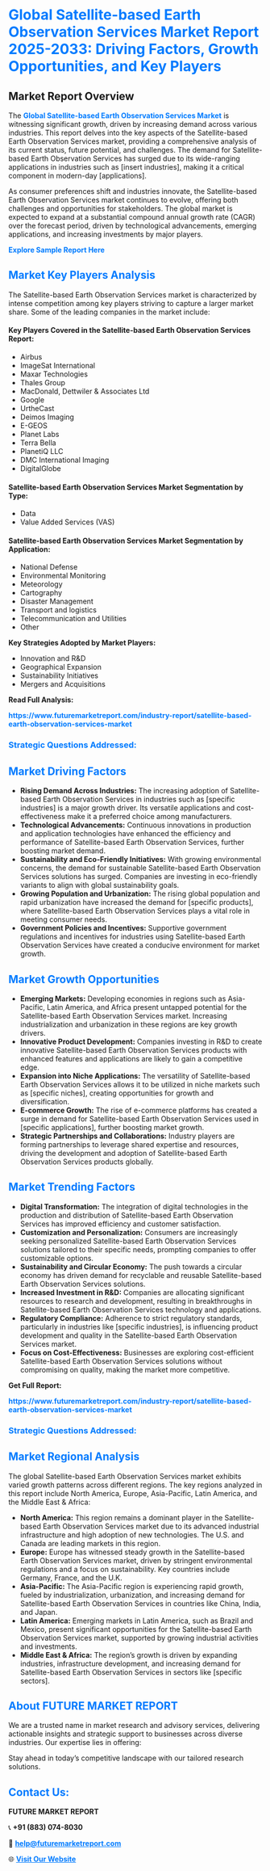 <h1 style="color: #007BFF;">Global Satellite-based Earth Observation Services Market Report 2025-2033: Driving Factors, Growth Opportunities, and Key Players</h1>

<section id="overview">
<h2>Market Report Overview</h2>
<p>The <a href="https://www.futuremarketreport.com/industry-report/satellite-based-earth-observation-services-market" style="color: #007BFF; text-decoration: none;"><strong>Global Satellite-based Earth Observation Services Market</strong></a> is witnessing significant growth, driven by increasing demand across various industries. This report delves into the key aspects of the Satellite-based Earth Observation Services market, providing a comprehensive analysis of its current status, future potential, and challenges. The demand for Satellite-based Earth Observation Services has surged due to its wide-ranging applications in industries such as [insert industries], making it a critical component in modern-day [applications].</p>
<p>As consumer preferences shift and industries innovate, the Satellite-based Earth Observation Services market continues to evolve, offering both challenges and opportunities for stakeholders. The global market is expected to expand at a substantial compound annual growth rate (CAGR) over the forecast period, driven by technological advancements, emerging applications, and increasing investments by major players.</p>
</section>

<section id="overview">
<p><a href="https://www.futuremarketreport.com/request-sample/reportId=51714" style="color: #007BFF; text-decoration: none;"><strong>Explore Sample Report Here</strong></a></p>
</section>

<section id="key-players">
<h2 style="color: #007BFF;">Market Key Players Analysis</h2>
<p>The Satellite-based Earth Observation Services market is characterized by intense competition among key players striving to capture a larger market share. Some of the leading companies in the market include:</p>
<h4>Key Players Covered in the Satellite-based Earth Observation Services Report:</h4>
<ul><li>Airbus</li><li>ImageSat International</li><li>Maxar Technologies</li><li>Thales Group</li><li>MacDonald, Dettwiler &amp; Associates Ltd</li><li>Google</li><li>UrtheCast</li><li>Deimos Imaging</li><li>E-GEOS</li><li>Planet Labs</li><li>Terra Bella</li><li>PlanetiQ LLC</li><li>DMC International Imaging</li><li>DigitalGlobe</li></ul>
<h4>Satellite-based Earth Observation Services Market Segmentation by Type:</h4>
<ul><li>Data</li><li>Value Added Services (VAS)</li></ul>

<h4>Satellite-based Earth Observation Services Market Segmentation by Application:</h4>
<ul><li>National Defense</li><li>Environmental Monitoring</li><li>Meteorology</li><li>Cartography</li><li>Disaster Management</li><li>Transport and logistics</li><li>Telecommunication and Utilities</li><li>Other</li></ul>
<p><strong>Key Strategies Adopted by Market Players:</strong></p>
<ul>
<li>Innovation and R&D</li>
<li>Geographical Expansion</li>
<li>Sustainability Initiatives</li>
<li>Mergers and Acquisitions</li>
</ul>
</section>

<section>
<p><strong>Read Full Analysis: </strong></p><a href="https://www.futuremarketreport.com/industry-report/satellite-based-earth-observation-services-market" style="color: #007BFF; text-decoration: none;"><strong>https://www.futuremarketreport.com/industry-report/satellite-based-earth-observation-services-market</strong></a>
<h3 style="color: #007BFF;">Strategic Questions Addressed:</h3>
</section>

<section id="driving-factors">
<h2 style="color: #007BFF;">Market Driving Factors</h2>
<ul>
<li><strong>Rising Demand Across Industries:</strong> The increasing adoption of Satellite-based Earth Observation Services in industries such as [specific industries] is a major growth driver. Its versatile applications and cost-effectiveness make it a preferred choice among manufacturers.</li>
<li><strong>Technological Advancements:</strong> Continuous innovations in production and application technologies have enhanced the efficiency and performance of Satellite-based Earth Observation Services, further boosting market demand.</li>
<li><strong>Sustainability and Eco-Friendly Initiatives:</strong> With growing environmental concerns, the demand for sustainable Satellite-based Earth Observation Services solutions has surged. Companies are investing in eco-friendly variants to align with global sustainability goals.</li>
<li><strong>Growing Population and Urbanization:</strong> The rising global population and rapid urbanization have increased the demand for [specific products], where Satellite-based Earth Observation Services plays a vital role in meeting consumer needs.</li>
<li><strong>Government Policies and Incentives:</strong> Supportive government regulations and incentives for industries using Satellite-based Earth Observation Services have created a conducive environment for market growth.</li>
</ul>
</section>

<section id="growth-opportunities">
<h2 style="color: #007BFF;">Market Growth Opportunities</h2>
<ul>
<li><strong>Emerging Markets:</strong> Developing economies in regions such as Asia-Pacific, Latin America, and Africa present untapped potential for the Satellite-based Earth Observation Services market. Increasing industrialization and urbanization in these regions are key growth drivers.</li>
<li><strong>Innovative Product Development:</strong> Companies investing in R&D to create innovative Satellite-based Earth Observation Services products with enhanced features and applications are likely to gain a competitive edge.</li>
<li><strong>Expansion into Niche Applications:</strong> The versatility of Satellite-based Earth Observation Services allows it to be utilized in niche markets such as [specific niches], creating opportunities for growth and diversification.</li>
<li><strong>E-commerce Growth:</strong> The rise of e-commerce platforms has created a surge in demand for Satellite-based Earth Observation Services used in [specific applications], further boosting market growth.</li>
<li><strong>Strategic Partnerships and Collaborations:</strong> Industry players are forming partnerships to leverage shared expertise and resources, driving the development and adoption of Satellite-based Earth Observation Services products globally.</li>
</ul>
</section>

<section id="trending-factors">
<h2 style="color: #007BFF;">Market Trending Factors</h2>
<ul>
<li><strong>Digital Transformation:</strong> The integration of digital technologies in the production and distribution of Satellite-based Earth Observation Services has improved efficiency and customer satisfaction.</li>
<li><strong>Customization and Personalization:</strong> Consumers are increasingly seeking personalized Satellite-based Earth Observation Services solutions tailored to their specific needs, prompting companies to offer customizable options.</li>
<li><strong>Sustainability and Circular Economy:</strong> The push towards a circular economy has driven demand for recyclable and reusable Satellite-based Earth Observation Services solutions.</li>
<li><strong>Increased Investment in R&D:</strong> Companies are allocating significant resources to research and development, resulting in breakthroughs in Satellite-based Earth Observation Services technology and applications.</li>
<li><strong>Regulatory Compliance:</strong> Adherence to strict regulatory standards, particularly in industries like [specific industries], is influencing product development and quality in the Satellite-based Earth Observation Services market.</li>
<li><strong>Focus on Cost-Effectiveness:</strong> Businesses are exploring cost-efficient Satellite-based Earth Observation Services solutions without compromising on quality, making the market more competitive.</li>
</ul>
</section>

<section>
<p><strong>Get Full Report: </strong></p><a href="https://www.futuremarketreport.com/industry-report/satellite-based-earth-observation-services-market" style="color: #007BFF; text-decoration: none;"><strong>https://www.futuremarketreport.com/industry-report/satellite-based-earth-observation-services-market</strong></a>
<h3 style="color: #007BFF;">Strategic Questions Addressed:</h3>
</section>


<section id="regional-analysis">
<h2 style="color: #007BFF;">Market Regional Analysis</h2>
<p>The global Satellite-based Earth Observation Services market exhibits varied growth patterns across different regions. The key regions analyzed in this report include North America, Europe, Asia-Pacific, Latin America, and the Middle East & Africa:</p>
<ul>
<li><strong>North America:</strong> This region remains a dominant player in the Satellite-based Earth Observation Services market due to its advanced industrial infrastructure and high adoption of new technologies. The U.S. and Canada are leading markets in this region.</li>
<li><strong>Europe:</strong> Europe has witnessed steady growth in the Satellite-based Earth Observation Services market, driven by stringent environmental regulations and a focus on sustainability. Key countries include Germany, France, and the U.K.</li>
<li><strong>Asia-Pacific:</strong> The Asia-Pacific region is experiencing rapid growth, fueled by industrialization, urbanization, and increasing demand for Satellite-based Earth Observation Services in countries like China, India, and Japan.</li>
<li><strong>Latin America:</strong> Emerging markets in Latin America, such as Brazil and Mexico, present significant opportunities for the Satellite-based Earth Observation Services market, supported by growing industrial activities and investments.</li>
<li><strong>Middle East & Africa:</strong> The region’s growth is driven by expanding industries, infrastructure development, and increasing demand for Satellite-based Earth Observation Services in sectors like [specific sectors].</li>
</ul>
</section>

<footer>
<h2 style="color: #007BFF;">About FUTURE MARKET REPORT</h2>
<p>We are a trusted name in market research and advisory services, delivering actionable insights and strategic support to businesses across diverse industries. Our expertise lies in offering:</p>

<p>Stay ahead in today’s competitive landscape with our tailored research solutions.</p>

<h2 style="color: #007BFF;">Contact Us:</h2>
<p><strong>FUTURE MARKET REPORT</strong></p>
<p>📞 <strong>+91 (883) 074-8030</strong></p>
<p>📧 <strong><a href="mailto:help@futuremarketreport.com" style="color: #007BFF;">help@futuremarketreport.com</a></strong></p>
<p>🌐 <strong><a href="https://www.futuremarketreport.com/" style="color: #007BFF;">Visit Our Website</a></strong></p>
</footer>